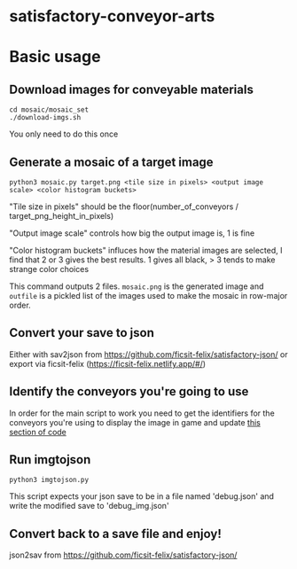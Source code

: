 # satisfactory-conveyor-arts

# Basic usage
## Download images for conveyable materials
```
cd mosaic/mosaic_set
./download-imgs.sh
```

You only need to do this once

## Generate a mosaic of a target image
```
python3 mosaic.py target.png <tile size in pixels> <output image scale> <color histogram buckets>
```

"Tile size in pixels" should be the floor(number_of_conveyors / target_png_height_in_pixels)

"Output image scale" controls how big the output image is, 1 is fine

"Color histogram buckets" influces how the material images are selected, I find that 2 or 3 gives the best results. 1 gives all black, > 3 tends to make strange color choices

This command outputs 2 files. `mosaic.png` is the generated image and `outfile` is a pickled list of the images used to make the mosaic in row-major order.

## Convert your save to json
Either with sav2json from https://github.com/ficsit-felix/satisfactory-json/ or export via ficsit-felix (https://ficsit-felix.netlify.app/#/)

## Identify the conveyors you're going to use
In order for the main script to work you need to get the identifiers for the conveyors you're using to display the image in game and update [this section of code](https://github.com/hooloovooblu/satisfactory-conveyor-arts/blob/main/imgtojson.py#L123)

## Run imgtojson
```
python3 imgtojson.py
```

This script expects your json save to be in a file named 'debug.json' and write the modified save to 'debug_img.json'

## Convert back to a save file and enjoy!
json2sav from https://github.com/ficsit-felix/satisfactory-json/
